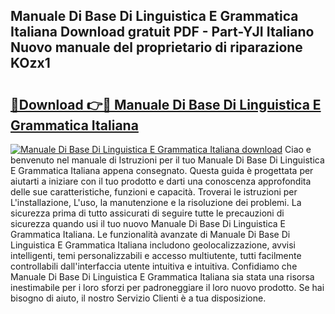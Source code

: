 ## Manuale Di Base Di Linguistica E Grammatica Italiana Download gratuit PDF - Part-YJI Italiano Nuovo manuale del proprietario di riparazione KOzx1

# <h2><a href="http://dfbubr.blite.top/?on=Manuale+Di+Base+Di+Linguistica+E+Grammatica+Italiana">🔗Download 👉🔴 Manuale Di Base Di Linguistica E Grammatica Italiana</a></h2>

[![Manuale Di Base Di Linguistica E Grammatica Italiana download](https://i.imgur.com/lujVjoI.png)](http://dfbubr.blite.top/?on=Manuale+Di+Base+Di+Linguistica+E+Grammatica+Italiana)
Ciao e benvenuto nel manuale di Istruzioni per il tuo Manuale Di Base Di Linguistica E Grammatica Italiana appena consegnato. Questa guida è progettata per aiutarti a iniziare con il tuo prodotto e darti una conoscenza approfondita delle sue caratteristiche, funzioni e capacità. Troverai le istruzioni per L'installazione, L'uso, la manutenzione e la risoluzione dei problemi. La sicurezza prima di tutto assicurati di seguire tutte le precauzioni di sicurezza quando usi il tuo nuovo Manuale Di Base Di Linguistica E Grammatica Italiana. Le funzionalità avanzate di Manuale Di Base Di Linguistica E Grammatica Italiana includono geolocalizzazione, avvisi intelligenti, temi personalizzabili e accesso multiutente, tutti facilmente controllabili dall'interfaccia utente intuitiva e intuitiva. Confidiamo che Manuale Di Base Di Linguistica E Grammatica Italiana sia stata una risorsa inestimabile per i loro sforzi per padroneggiare il loro nuovo prodotto. Se hai bisogno di aiuto, il nostro Servizio Clienti è a tua disposizione.
